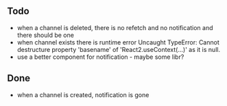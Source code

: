 
## Todo
- when a channel is deleted, there is no refetch and no notification and there should be one
- when channel exists there is runtime error 
Uncaught TypeError: Cannot destructure property 'basename' of 'React2.useContext(...)' as it is null.
- use a better component for notification - maybe some libr?

## Done
- when a channel is created, notification is gone